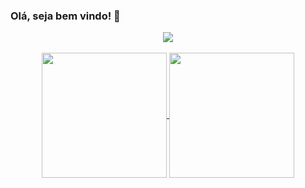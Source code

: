 ### Olá, seja bem vindo! 👋

<div align=center>
  <img align="center" src="https://github.com/jailtonmonteiro/jailtonmonteiro/assets/55102733/75779ea8-3e3a-4d18-abd8-d10f75348bd9"/>
  <br>
  <br>
  
  <a href="https://github.com/jailtonmonteiro/github-readme-stats">
    <img height=200 align="center" src="https://github-readme-stats.vercel.app/api?username=jailtonmonteiro&show_icons=true&theme=transparent" />
  </a>
  <a href="https://github.com/jailtonmonteiro/github-readme-stats">
    <img height=200 align="center" src="https://github-readme-stats.vercel.app/api/top-langs/?username=jailtonmonteiro&langs_count=5&theme=transparent&layout=donut" />
  </a>
</div>
